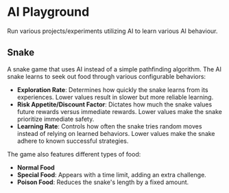# AI Playground

Run various projects/experiments utilizing AI to learn various AI behaviour.

## Snake

A snake game that uses AI instead of a simple pathfinding algorithm. The AI snake learns to seek out food through various configurable behaviors:

- **Exploration Rate**: Determines how quickly the snake learns from its experiences. Lower values result in slower but more reliable learning.
- **Risk Appetite/Discount Factor**: Dictates how much the snake values future rewards versus immediate rewards. Lower values make the snake prioritize immediate safety.
- **Learning Rate**: Controls how often the snake tries random moves instead of relying on learned behaviors. Lower values make the snake adhere to known successful strategies.

The game also features different types of food:
- **Normal Food**
- **Special Food**: Appears with a time limit, adding an extra challenge.
- **Poison Food**: Reduces the snake's length by a fixed amount.
